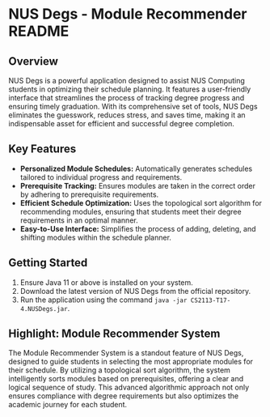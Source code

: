 # NUS Degs - Module Recommender README

## Overview
NUS Degs is a powerful application designed to assist NUS Computing students in optimizing their schedule planning. It features a user-friendly interface that streamlines the process of tracking degree progress and ensuring timely graduation. With its comprehensive set of tools, NUS Degs eliminates the guesswork, reduces stress, and saves time, making it an indispensable asset for efficient and successful degree completion.

## Key Features
- **Personalized Module Schedules:** Automatically generates schedules tailored to individual progress and requirements.
- **Prerequisite Tracking:** Ensures modules are taken in the correct order by adhering to prerequisite requirements.
- **Efficient Schedule Optimization:** Uses the topological sort algorithm for recommending modules, ensuring that students meet their degree requirements in an optimal manner.
- **Easy-to-Use Interface:** Simplifies the process of adding, deleting, and shifting modules within the schedule planner.

## Getting Started
1. Ensure Java 11 or above is installed on your system.
2. Download the latest version of NUS Degs from the official repository.
3. Run the application using the command `java -jar CS2113-T17-4.NUSDegs.jar`.

## Highlight: Module Recommender System
The Module Recommender System is a standout feature of NUS Degs, designed to guide students in selecting the most appropriate modules for their schedule. By utilizing a topological sort algorithm, the system intelligently sorts modules based on prerequisites, offering a clear and logical sequence of study. This advanced algorithmic approach not only ensures compliance with degree requirements but also optimizes the academic journey for each student.
